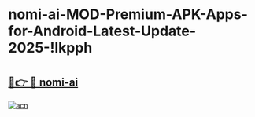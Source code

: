 # nomi-ai-MOD-Premium-APK-Apps-for-Android-Latest-Update-2025-!lkpph

# <h2><a href="https://dpaxpt.esa.edu.pl?title=nomi-ai&ref=lkpph">🔗👉 🔴 nomi-ai</a></h2>

[![acn](https://github.com/user-attachments/assets/0f9c940e-d8b0-45ae-aac7-cd30a18b3e1c)](https://dpaxpt.esa.edu.pl?title=nomi-ai&ref=lkpph)

